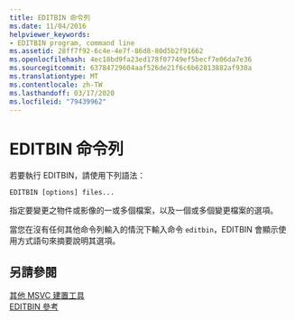 ```yaml
---
title: EDITBIN 命令列
ms.date: 11/04/2016
helpviewer_keywords:
- EDITBIN program, command line
ms.assetid: 28ff7f92-6c4e-4e7f-86d8-80d5b2f91662
ms.openlocfilehash: 4ec18bd9fa23ed178f07749ef5becf7e06da7e36
ms.sourcegitcommit: 63784729604aaf526de21f6c6b62813882af930a
ms.translationtype: MT
ms.contentlocale: zh-TW
ms.lasthandoff: 03/17/2020
ms.locfileid: "79439962"
---
```

# <a name="editbin-command-line"></a>EDITBIN 命令列

若要執行 EDITBIN，請使用下列語法：

```
EDITBIN [options] files...
```

指定要變更之物件或影像的一或多個檔案，以及一個或多個變更檔案的選項。

當您在沒有任何其他命令列輸入的情況下輸入命令 `editbin`，EDITBIN 會顯示使用方式語句來摘要說明其選項。

## <a name="see-also"></a>另請參閱

[其他 MSVC 建置工具](c-cpp-build-tools.md)<br/>
[EDITBIN 參考](editbin-reference.md)
